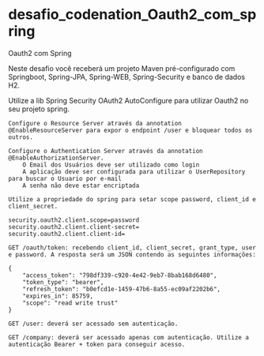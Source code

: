 # desafio_codenation_Oauth2_com_spring
Oauth2 com Spring

Neste desafio você receberá um projeto Maven pré-configurado com Springboot, Spring-JPA, Spring-WEB, Spring-Security e banco de dados H2.

Utilize a lib Spring Security OAuth2 AutoConfigure para utilizar Oauth2 no seu projeto spring.

    Configure o Resource Server através da annotation @EnableResourceServer para expor o endpoint /user e bloquear todos os outros.

    Configure o Authentication Server através da annotation @EnableAuthorizationServer.
        O Email dos Usuários deve ser utilizado como login
        A aplicação deve ser configurada para utilizar o UserRepository para buscar o Usuario por e-mail
        A senha não deve estar encriptada

    Utilize a propriedade do spring para setar scope password, client_id e client_secret.

    security.oauth2.client.scope=password
    security.oauth2.client.client-secret=
    security.oauth2.client.client-id=

    GET /oauth/token: recebendo client_id, client_secret, grant_type, user e password. A resposta será um JSON contendo as seguintes informações:

    {
        "access_token": "798df339-c920-4e42-9eb7-8bab168d6480",
        "token_type": "bearer",
        "refresh_token": "b0efcd1e-1459-47b6-8a55-ec09af2202b6",
        "expires_in": 85759,
        "scope": "read write trust"
    }

    GET /user: deverá ser acessado sem autenticação.

    GET /company: deverá ser acessado apenas com autenticação. Utilize a autenticação Bearer + token para conseguir acesso.


